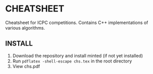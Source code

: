 # CHEATSHEET #
Cheatsheet for ICPC competitions. Contains C++ implementations of various algorithms.

## INSTALL ##
1. Download the repository and install minted (if not yet installed)
2. Run `pdflatex -shell-escape chs.tex` in the root directory
3. View chs.pdf

